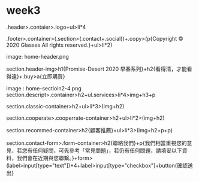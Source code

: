 # week3

<!-- NOTE header -->

.header>.contaier>.logo+ul>li\*4

<!-- NOTE footer -->

.footer>.container>(.section>(.contact+.social))+.copy>(p{Copyright © 2020 Glasses.All rights reserved.}+ul>li\*2)

<!-- NOTE bg img  -->

image: home-header.png

section.header-img>h1{Promise-Desert 2020 早春系列}+h2{看得清，才能看得遠}+.buy>a{立即購買}

<!-- NOTE descript -->

image : home-sectioin2-4.png
section.descript>.container>h2+ul.services>li\*4>img+h3+p

<!-- NOTE classic -->

section.classic-container>h2+ul>li\*3>(img+h2)

<!-- NOTE coop -->

section.cooperate>.cooperrate-container>h2+ul>li\*2>(img+h2)

<!-- NOTE recommed -->

section.recommed-container>h2{顧客推薦}+ul>li\*3>(img+h2+p+p)

<!-- NOTE contact -->

section.contact-form>.form-container>h2{聯絡我們}+p{我們相當重視您的意見，若您有任何疑問，可先參考「常見問題」，若仍有任何問題，請填妥以下資料，我們會在近期與您聯繫。}+form>(label>input[type="text"])\*4+label>input[type="checkbox"]+button{確認送出}
